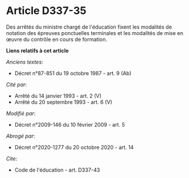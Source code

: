 # Article D337-35

Des arrêtés du ministre chargé de l'éducation fixent les modalités de notation des épreuves ponctuelles terminales et les
modalités de mise en œuvre du contrôle en cours de formation.

**Liens relatifs à cet article**

_Anciens textes_:

  - Décret n°87-851 du 19 octobre 1987 - art. 9 (Ab)

_Cité par_:

  - Arrêté du 14 janvier 1993 - art. 2 (V)
  - Arrêté du 20 septembre 1993 - art. 6 (V)

_Modifié par_:

  - Décret n°2009-146 du 10 février 2009 - art. 5

_Abrogé par_:

  - Décret n°2020-1277 du 20 octobre 2020 - art. 14

_Cite_:

  - Code de l'éducation - art. D337-43
